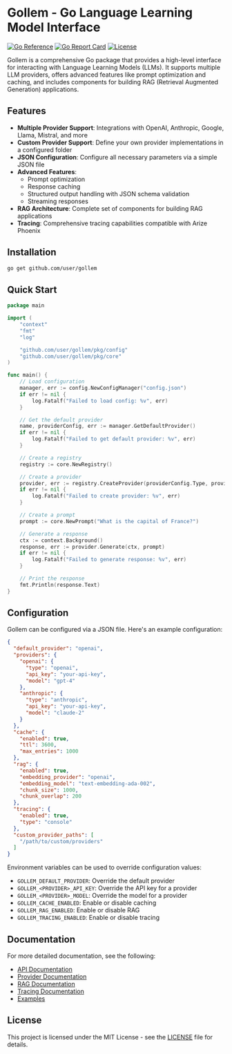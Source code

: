 # Gollem - Go Language Learning Model Interface

[![Go Reference](https://pkg.go.dev/badge/github.com/user/gollem.svg)](https://pkg.go.dev/github.com/user/gollem)
[![Go Report Card](https://goreportcard.com/badge/github.com/user/gollem)](https://goreportcard.com/report/github.com/user/gollem)
[![License](https://img.shields.io/github/license/user/gollem)](https://github.com/user/gollem/blob/main/LICENSE)

Gollem is a comprehensive Go package that provides a high-level interface for interacting with Language Learning Models (LLMs). It supports multiple LLM providers, offers advanced features like prompt optimization and caching, and includes components for building RAG (Retrieval Augmented Generation) applications.

## Features

- **Multiple Provider Support**: Integrations with OpenAI, Anthropic, Google, Llama, Mistral, and more
- **Custom Provider Support**: Define your own provider implementations in a configured folder
- **JSON Configuration**: Configure all necessary parameters via a simple JSON file
- **Advanced Features**:
  - Prompt optimization
  - Response caching
  - Structured output handling with JSON schema validation
  - Streaming responses
- **RAG Architecture**: Complete set of components for building RAG applications
- **Tracing**: Comprehensive tracing capabilities compatible with Arize Phoenix

## Installation

```bash
go get github.com/user/gollem
```

## Quick Start

```go
package main

import (
	"context"
	"fmt"
	"log"

	"github.com/user/gollem/pkg/config"
	"github.com/user/gollem/pkg/core"
)

func main() {
	// Load configuration
	manager, err := config.NewConfigManager("config.json")
	if err != nil {
		log.Fatalf("Failed to load config: %v", err)
	}

	// Get the default provider
	name, providerConfig, err := manager.GetDefaultProvider()
	if err != nil {
		log.Fatalf("Failed to get default provider: %v", err)
	}

	// Create a registry
	registry := core.NewRegistry()

	// Create a provider
	provider, err := registry.CreateProvider(providerConfig.Type, providerConfig)
	if err != nil {
		log.Fatalf("Failed to create provider: %v", err)
	}

	// Create a prompt
	prompt := core.NewPrompt("What is the capital of France?")

	// Generate a response
	ctx := context.Background()
	response, err := provider.Generate(ctx, prompt)
	if err != nil {
		log.Fatalf("Failed to generate response: %v", err)
	}

	// Print the response
	fmt.Println(response.Text)
}
```

## Configuration

Gollem can be configured via a JSON file. Here's an example configuration:

```json
{
  "default_provider": "openai",
  "providers": {
    "openai": {
      "type": "openai",
      "api_key": "your-api-key",
      "model": "gpt-4"
    },
    "anthropic": {
      "type": "anthropic",
      "api_key": "your-api-key",
      "model": "claude-2"
    }
  },
  "cache": {
    "enabled": true,
    "ttl": 3600,
    "max_entries": 1000
  },
  "rag": {
    "enabled": true,
    "embedding_provider": "openai",
    "embedding_model": "text-embedding-ada-002",
    "chunk_size": 1000,
    "chunk_overlap": 200
  },
  "tracing": {
    "enabled": true,
    "type": "console"
  },
  "custom_provider_paths": [
    "/path/to/custom/providers"
  ]
}
```

Environment variables can be used to override configuration values:

- `GOLLEM_DEFAULT_PROVIDER`: Override the default provider
- `GOLLEM_<PROVIDER>_API_KEY`: Override the API key for a provider
- `GOLLEM_<PROVIDER>_MODEL`: Override the model for a provider
- `GOLLEM_CACHE_ENABLED`: Enable or disable caching
- `GOLLEM_RAG_ENABLED`: Enable or disable RAG
- `GOLLEM_TRACING_ENABLED`: Enable or disable tracing

## Documentation

For more detailed documentation, see the following:

- [API Documentation](./docs/api.md)
- [Provider Documentation](./docs/providers.md)
- [RAG Documentation](./docs/rag.md)
- [Tracing Documentation](./docs/tracing.md)
- [Examples](./examples)

## License

This project is licensed under the MIT License - see the [LICENSE](LICENSE) file for details.
